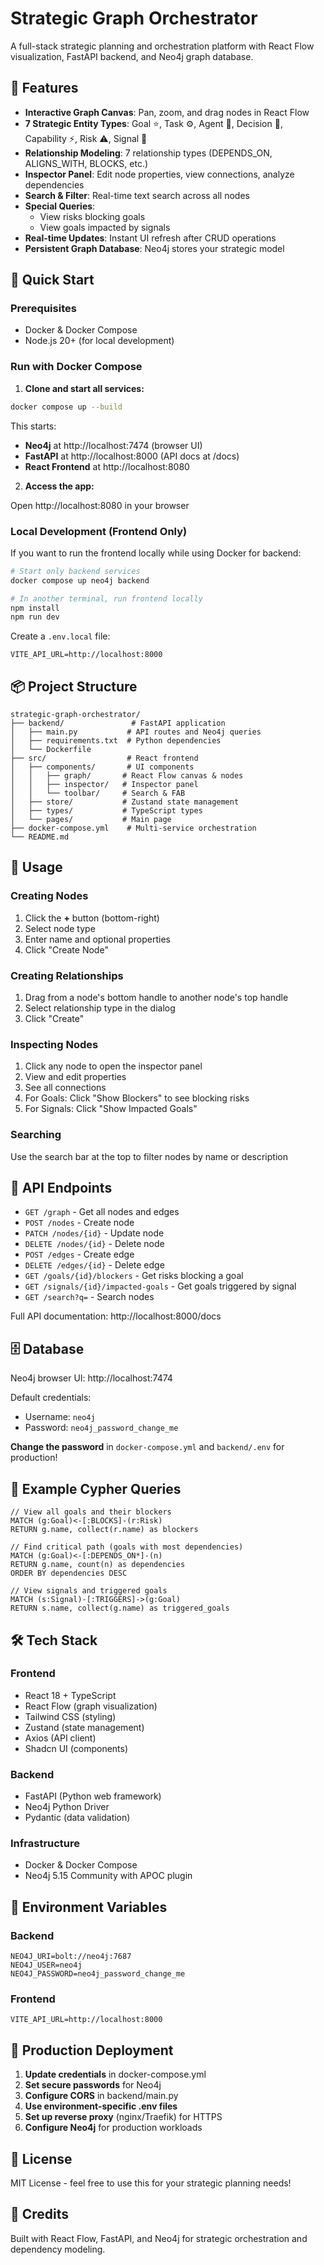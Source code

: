 # Strategic Graph Orchestrator

A full-stack strategic planning and orchestration platform with React Flow visualization, FastAPI backend, and Neo4j graph database.

## 🎯 Features

- **Interactive Graph Canvas**: Pan, zoom, and drag nodes in React Flow
- **7 Strategic Entity Types**: Goal ⭐, Task ⚙️, Agent 🤖, Decision 📄, Capability ⚡, Risk ⚠️, Signal 🔔
- **Relationship Modeling**: 7 relationship types (DEPENDS_ON, ALIGNS_WITH, BLOCKS, etc.)
- **Inspector Panel**: Edit node properties, view connections, analyze dependencies
- **Search & Filter**: Real-time text search across all nodes
- **Special Queries**: 
  - View risks blocking goals
  - View goals impacted by signals
- **Real-time Updates**: Instant UI refresh after CRUD operations
- **Persistent Graph Database**: Neo4j stores your strategic model

## 🚀 Quick Start

### Prerequisites

- Docker & Docker Compose
- Node.js 20+ (for local development)

### Run with Docker Compose

1. **Clone and start all services:**

```bash
docker compose up --build
```

This starts:
- **Neo4j** at http://localhost:7474 (browser UI)
- **FastAPI** at http://localhost:8000 (API docs at /docs)
- **React Frontend** at http://localhost:8080

2. **Access the app:**

Open http://localhost:8080 in your browser

### Local Development (Frontend Only)

If you want to run the frontend locally while using Docker for backend:

```bash
# Start only backend services
docker compose up neo4j backend

# In another terminal, run frontend locally
npm install
npm run dev
```

Create a `.env.local` file:
```
VITE_API_URL=http://localhost:8000
```

## 📦 Project Structure

```
strategic-graph-orchestrator/
├── backend/               # FastAPI application
│   ├── main.py           # API routes and Neo4j queries
│   ├── requirements.txt  # Python dependencies
│   └── Dockerfile
├── src/                  # React frontend
│   ├── components/       # UI components
│   │   ├── graph/       # React Flow canvas & nodes
│   │   ├── inspector/   # Inspector panel
│   │   └── toolbar/     # Search & FAB
│   ├── store/           # Zustand state management
│   ├── types/           # TypeScript types
│   └── pages/           # Main page
├── docker-compose.yml    # Multi-service orchestration
└── README.md
```

## 🎨 Usage

### Creating Nodes

1. Click the **+** button (bottom-right)
2. Select node type
3. Enter name and optional properties
4. Click "Create Node"

### Creating Relationships

1. Drag from a node's bottom handle to another node's top handle
2. Select relationship type in the dialog
3. Click "Create"

### Inspecting Nodes

1. Click any node to open the inspector panel
2. View and edit properties
3. See all connections
4. For Goals: Click "Show Blockers" to see blocking risks
5. For Signals: Click "Show Impacted Goals"

### Searching

Use the search bar at the top to filter nodes by name or description

## 🔧 API Endpoints

- `GET /graph` - Get all nodes and edges
- `POST /nodes` - Create node
- `PATCH /nodes/{id}` - Update node
- `DELETE /nodes/{id}` - Delete node
- `POST /edges` - Create edge
- `DELETE /edges/{id}` - Delete edge
- `GET /goals/{id}/blockers` - Get risks blocking a goal
- `GET /signals/{id}/impacted-goals` - Get goals triggered by signal
- `GET /search?q=` - Search nodes

Full API documentation: http://localhost:8000/docs

## 🗄️ Database

Neo4j browser UI: http://localhost:7474

Default credentials:
- Username: `neo4j`
- Password: `neo4j_password_change_me`

**Change the password** in `docker-compose.yml` and `backend/.env` for production!

## 🎯 Example Cypher Queries

```cypher
// View all goals and their blockers
MATCH (g:Goal)<-[:BLOCKS]-(r:Risk)
RETURN g.name, collect(r.name) as blockers

// Find critical path (goals with most dependencies)
MATCH (g:Goal)<-[:DEPENDS_ON*]-(n)
RETURN g.name, count(n) as dependencies
ORDER BY dependencies DESC

// View signals and triggered goals
MATCH (s:Signal)-[:TRIGGERS]->(g:Goal)
RETURN s.name, collect(g.name) as triggered_goals
```

## 🛠️ Tech Stack

### Frontend
- React 18 + TypeScript
- React Flow (graph visualization)
- Tailwind CSS (styling)
- Zustand (state management)
- Axios (API client)
- Shadcn UI (components)

### Backend
- FastAPI (Python web framework)
- Neo4j Python Driver
- Pydantic (data validation)

### Infrastructure
- Docker & Docker Compose
- Neo4j 5.15 Community with APOC plugin

## 📝 Environment Variables

### Backend
```
NEO4J_URI=bolt://neo4j:7687
NEO4J_USER=neo4j
NEO4J_PASSWORD=neo4j_password_change_me
```

### Frontend
```
VITE_API_URL=http://localhost:8000
```

## 🚢 Production Deployment

1. **Update credentials** in docker-compose.yml
2. **Set secure passwords** for Neo4j
3. **Configure CORS** in backend/main.py
4. **Use environment-specific .env files**
5. **Set up reverse proxy** (nginx/Traefik) for HTTPS
6. **Configure Neo4j** for production workloads

## 📄 License

MIT License - feel free to use this for your strategic planning needs!

## 🙏 Credits

Built with React Flow, FastAPI, and Neo4j for strategic orchestration and dependency modeling.
